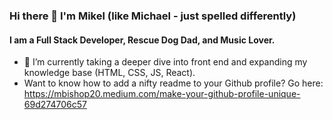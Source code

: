 ### Hi there 👋 I'm Mikel (like Michael - just spelled differently)

#### I am a Full Stack Developer, Rescue Dog Dad, and Music Lover.

- 🌱 I’m currently taking a deeper dive into front end and expanding my knowledge base (HTML, CSS, JS, React).
- Want to know how to add a nifty readme to your Github profile?  Go here:  https://mbishop20.medium.com/make-your-github-profile-unique-69d274706c57 

<!--
**mbish08/mbish08** is a ✨ _special_ ✨ repository because its `README.md` (this file) appears on your GitHub profile.

Here are some ideas to get you started:

- 🔭 I’m currently working on ...

- 👯 I’m looking to collaborate on ...
- 🤔 I’m looking for help with ...
- 💬 Ask me about ...
- 📫 How to reach me: ...
- 😄 Pronouns: ...
- ⚡ Fun fact: ...
-->
